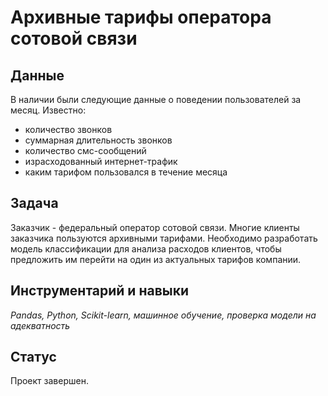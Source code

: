 # Архивные тарифы оператора сотовой связи

## Данные

В наличии были следующие данные о поведении пользователей за месяц. Известно:
- количество звонков
- суммарная длительность звонков
- количество смс-сообщений
- израсходованный интернет-трафик
- каким тарифом пользовался в течение месяца

## Задача

Заказчик - федеральный оператор сотовой связи. Многие клиенты заказчика пользуются архивными тарифами. Необходимо разработать модель классификации для анализа расходов клиентов, чтобы предложить им перейти на один из актуальных тарифов компании.

## Инструментарий и навыки

*Pandas, Python, Scikit-learn, машинное обучение, проверка модели на адекватность*

## Статус

Проект завершен.